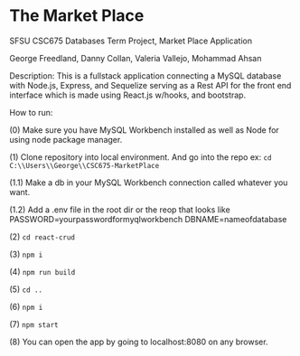 # The Market Place
SFSU CSC675 Databases Term Project, Market Place Application

George Freedland, Danny Collan, Valeria Vallejo, Mohammad Ahsan 

Description:
This is a fullstack application connecting a MySQL database with Node.js, Express, and Sequelize serving as a Rest API 
for the front end interface which is made using React.js w/hooks, and bootstrap.

How to run:

(0) Make sure you have MySQL Workbench installed as well as Node for using node package manager.

(1) Clone repository into local environment. And go into the repo ex: `cd C:\\Users\\George\\CSC675-MarketPlace`

(1.1) Make a db in your MySQL Workbench connection called whatever you want.

(1.2) Add a .env file in the root dir or the reop that looks like PASSWORD=yourpasswordformyqlworkbench DBNAME=nameofdatabase

(2) `cd react-crud`

(3) `npm i`

(4) `npm run build`

(5) `cd ..`

(6) `npm i`

(7) `npm start`

(8) You can open the app by going to localhost:8080 on any browser.
